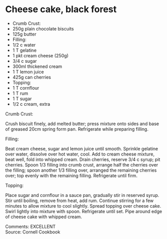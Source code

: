 # Cheese cake, black forest

* Crumb Crust:
* 250g plain chocolate biscuits
* 125g butter
* Filling:
* 1/2 c water
* 1 T gelatine
* 1 pkt cream cheese (250g)
* 3/4 c sugar
* 300ml thickened cream
* 1 T lemon juice
* 425g can cherries
* Topping:
* 1 T cornflour
* 1 T rum
* 1 T sugar
* 1/2 c cream, extra

Crumb Crust:

Crush biscuit finely, add melted butter; press mixture onto sides and base of greased 20cm spring form pan.  Refrigerate while preparing filling.  

Filling:

Beat cream cheese, sugar and lemon juice until smooth.  Sprinkle gelatine over water, dissolve over hot water, cool.  Add to cream cheese mixture, beat well, fold into whipped cream.  Drain cherries, reserve 3/4 c syrup; pit cherries.  Spoon 1/3 filling into crumb crust, arrange half the cherries over the filling; spoon another 1/3 filling over, arranged the remaining cherries over; top evenly with the remaining filling.  Refrigerate until firm.

Topping:

Place sugar and cornflour in a sauce pan, gradually stir in reserved syrup.  Stir until boiling, remove from heat, add rum.  Continue stirring for a few minutes to allow mixture to cool slightly.  Spread topping over cheese cake.  Swirl lightly into mixture with spoon.  Refrigerate until set.  Pipe around edge of cheese cake with whipped cream.


Comments: EXCELLENT  
Source: Cornell Cookbook

